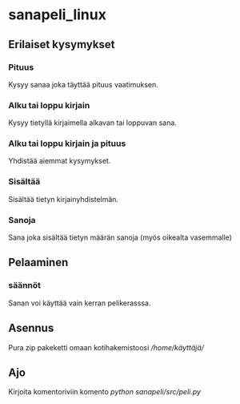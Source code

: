 # sanapeli_linux
## Erilaiset kysymykset
### Pituus
Kysyy sanaa joka täyttää pituus vaatimuksen.
### Alku tai loppu kirjain 
Kysyy tietyllä kirjaimella alkavan tai loppuvan sana.
### Alku tai loppu kirjain ja pituus
Yhdistää aiemmat kysymykset.
### Sisältää
Sisältää tietyn kirjainyhdistelmän.
### Sanoja
Sana joka sisältää tietyn määrän sanoja (myös oikealta vasemmalle)
## Pelaaminen
### säännöt 
Sanan voi käyttää vain kerran pelikerasssa.
## Asennus
Pura zip pakeketti omaan kotihakemistoosi */home/käyttäjä/*
## Ajo
Kirjoita komentoriviin komento *python sanapeli/src/peli.py*
